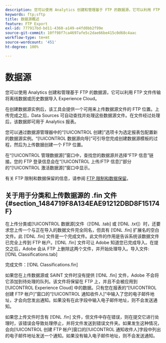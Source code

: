 ```yaml
---
description: 您可以使用 Analytics 创建和管理基于 FTP 的数据源，它可以利用 FTP 文件传输将离线数据或历史数据导入 Experience Cloud。
keywords: ftp;sftp
title: 数据源概述
feature: FTP Export
exl-id: 777917bd-bd11-4360-a149-e4fd0bb2f99e
source-git-commit: 10ff98f7ca4697afe5c2dae66be415c0d68c4aac
workflow-type: tm+mt
source-wordcount: '451'
ht-degree: 100%

---
```


# 数据源

您可以使用 Analytics 创建和管理基于 FTP 的数据源，它可以利用 FTP 文件传输将离线数据或历史数据导入 Experience Cloud。

在创建数据源实例后，该工具会提供一个可用来上传数据源文件的 FTP 位置。上传完成之后，Data Sources 可自动查找并处理这些数据源文件。在文件经过处理后，该数据即可用于 Analytics 报表。

您可以通过数据源管理器中的“[!UICONTROL 创建]”选项卡为选定报表包配置新的数据源实例。“[!UICONTROL 数据源向导]”可引导您完成创建数据源模板的过程，然后为上传数据创建一个 FTP 位置。

在“[!UICONTROL 管理数据源]”窗口中，查找您的数据源并选择“FTP 信息”链接。您的 FTP 登录信息会在“[!UICONTROL 上传/FTP 信息]”部分的“[!UICONTROL 激活数据源]”窗口中显示。

有关 FTP 限制和数据保留的信息，请参阅 [FTP 限制和数据保留](/help/export/ftp-and-sftp/ftp-limits.md)。

## 关于用于分类和上传数据源的 .fin 文件 {#section_1484719F8A134EAE91212DBD8F15174F}

在上传分类或[!UICONTROL 数据源]文件（[!DNL .tab] 或 [!DNL .txt]）时，还要求您上传一个与正在导入的数据文件完全同名，但具有 [!DNL .fin] 扩展名的空白文件。此 [!DNL .fin] 文件是一个完成文件。此文件的作用是告诉系统该数据文件已完全上传到 FTP 帐户。[!DNL .fin] 文件可让 Adobe 知道您已完成导入。在提交之后，Adobe 会从 FTP 上删除这两个文件，并开始处理导入。导入文件: [!DNL Classifications.tab]

完成文件：[!DNL Classifications.fin]

如果您在上传数据源或 SAINT 文件时没有提供 [!DNL .fin] 文件，Adobe 不会将它添加到待处理的队列。该文件将保留在 FTP 上，并且不会被应用到 [!UICONTROL Experience Cloud] 中的数据。只有您在报表的“[!UICONTROL 创建 FTP 帐户]”窗口的“[!UICONTROL 通知收件人]”中输入了您的电子邮件地址，才会向您发出通知。如果没有在此字段中输入电子邮件地址，则不会发送通知。

如果您上传文件时含有 [!DNL .fin] 文件，但文件中存在错误，则在提交它进行处理时，该错误会导致处理停止，并将文件发送到错误文件夹。如果发生这种情况，会向[!UICONTROL 创建 FTP 帐户]窗口的[!UICONTROL 通知收件人]字段中列出的电子邮件地址发送一个通知。如果没有输入电子邮件地址，则不会发送通知。
